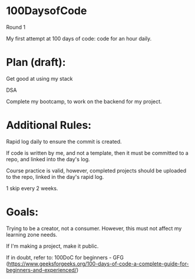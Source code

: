 # 100DaysofCode
Round 1

My first attempt at 100 days of code: code for an hour daily.

# Plan (draft):
Get good at using my stack

DSA

Complete my bootcamp, to work on the backend for my project.

# Additional Rules:
Rapid log daily to ensure the commit is created.

If code is written by me, and not a template, then it must be committed to a repo, and linked into the day's log.

Course practice is valid, however, completed projects should be uploaded to the repo, linked in the day's rapid log.

1 skip every 2 weeks.

# Goals:
Trying to be a creator, not a consumer. However, this must not affect my learning zone needs.

If I'm making a project, make it public.

If in doubt, refer to: 100DoC for beginners - GFG (https://www.geeksforgeeks.org/100-days-of-code-a-complete-guide-for-beginners-and-experienced/)
